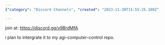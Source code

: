 ```yaml
---
{"category": "Discord Channels", "created": "2023-11-30T15:55:25.180Z", "date": "2023-11-30 15:55:25", "description": "This text discusses a Discord channel named 'Cybergod' which can be joined using the invitation link https://discord.gg/y9BrdMfA. It is set to be integrated into an agi-computer-control repository, suggesting collaboration and communication among its members.", "modified": "2023-11-30T15:55:55.205Z", "tags": ["Discord", "Cybergod", "Invitation Link", "Agicomputercontrol", "Repository", "Integration"], "title": "Cybergod Discord Channel"}

---
```


join at: https://discord.gg/y9BrdMfA

i plan to intergrate it to my agi-computer-control repo.
